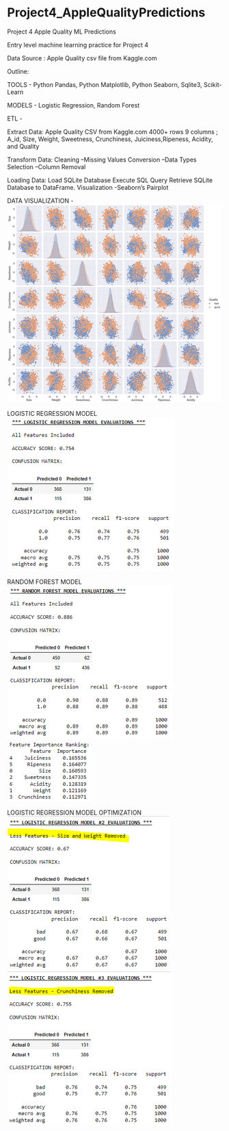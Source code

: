 # Project4_AppleQualityPredictions
Project 4 Apple Quality ML Predictions

Entry level machine learning practice for Project 4

Data Source : Apple Quality csv file from Kaggle.com

Outline:

TOOLS - Python Pandas, Python Matplotlib, Python Seaborn, Sqlite3, Scikit-Learn

MODELS - Logistic Regression, Random Forest

ETL -

Extract Data:
Apple Quality CSV from Kaggle.com
4000+ rows
9 columns ; A_id, Size, Weight, Sweetness, Crunchiness, Juiciness,Ripeness, Acidity, and Quality
        
Transform Data:
Cleaning –Missing Values
Conversion –Data Types
Selection –Column Removal

Loading Data:
Load SQLite Database
Execute SQL Query
Retrieve SQLite Database to DataFrame.
Visualization -Seaborn’s Pairplot

DATA VISUALIZATION - 
![Evaluation](pairplot-1.png)

LOGISTIC REGRESSION MODEL
![Evaluation](image.png)
               
            
RANDOM FOREST MODEL
![Evaluation](image-1.png)
![Evaluation](image-2.png)
            
    
LOGISTIC REGRESSION MODEL OPTIMIZATION
![Evaluation](image-3.png)
![Evalutaion](image-4.png)
            

